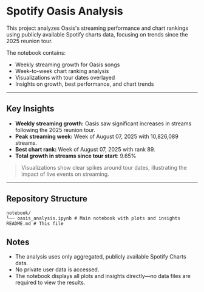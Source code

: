 # Spotify Oasis Analysis

This project analyzes Oasis's streaming performance and chart rankings using publicly available Spotify charts data, focusing on trends since the 2025 reunion tour.

The notebook contains:

- Weekly streaming growth for Oasis songs  
- Week-to-week chart ranking analysis  
- Visualizations with tour dates overlayed  
- Insights on growth, best performance, and chart trends  

---

## Key Insights

- **Weekly streaming growth:** Oasis saw significant increases in streams following the 2025 reunion tour.  
- **Peak streaming week:** Week of August 07, 2025 with 10,826,089 streams.
- **Best chart rank:** Week of August 07, 2025 with rank 89.
- **Total growth in streams since tour start**: 9.65%

> Visualizations show clear spikes around tour dates, illustrating the impact of live events on streaming.

---

## Repository Structure
```
notebook/
└── oasis_analysis.ipynb # Main notebook with plots and insights
README.md # This file
```


## Notes

- The analysis uses only aggregated, publicly available Spotify Charts data.  
- No private user data is accessed.  
- The notebook displays all plots and insights directly—no data files are required to view the results.

